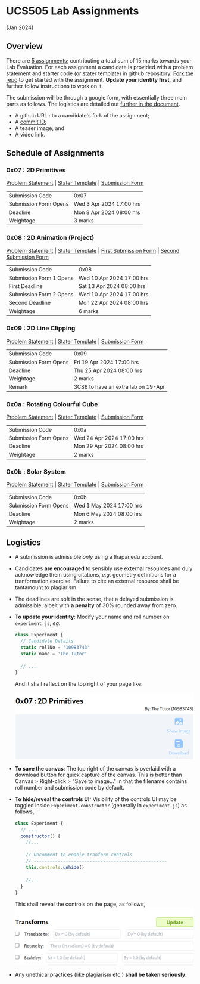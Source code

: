 # UCS505 Lab Assignments 
(Jan 2024)

## Overview ##

There are [5 assignments](#schedule-of-assignments);
contributing a total sum of 15 marks towards your Lab
Evaluation.  For each assignment a candidate is
provided with a problem statement and starter code (or
stater template) in github repository.  [Fork the
repo](https://docs.github.com/en/pull-requests/collaborating-with-pull-requests/working-with-forks/fork-a-repo)
to get started with the assignment.  **Update your
identity first**, and further follow instructions to
work on it.

The submission will be through a google form, with
essentially three main parts as follows.  The logistics
are detailed out [further in the
document](#logistics).
+ A github URL : to a candidate's fork of the
  assignment;
+ A [commit
ID](https://git-scm.com/book/en/v2/Git-Basics-Viewing-the-Commit-History); 
+ A teaser image; and 
+ A video link.


## Schedule of Assignments ##

### 0x07 : 2D Primitives ###
[Problem
Statement](./0x07.md) |
[Stater Template](https://github.com/tiet-ucs505/0x07-2d-primitives)
| [Submission Form](https://docs.google.com/forms/d/e/1FAIpQLSdmWJoYQzw2B_xgiqTSuYdEumigXqnRTr8fCIaA9ptPvf_KTQ/viewform?usp=pp_url&entry.1189318782=3CO6&entry.294246879=10210000&entry.117129202=Shakti+Mann&entry.1197422271=https://github.com/shaktimann000/)

|                       |                          |
|-----------------------|--------------------------|
| Submission Code       | 0x07                     |
| Submission Form Opens | Wed 3 Apr 2024 17:00 hrs |
| Deadline              | Mon 8 Apr 2024 08:00 hrs |
| Weightage             | 3 marks                  |

### 0x08 : 2D Animation (Project) ###
[Problem
Statement](./0x08.md) |
[Stater Template](https://github.com/tiet-ucs505/0x08-2d-animation-project)
| [First Submission Form](https://docs.google.com/forms/d/e/1FAIpQLSed6kxNCwgWZhej7wNamH5KpcSx03WXtDFQN0u1yLY7AaQ5sQ/viewform?usp=pp_url&entry.1189318782=3CO6&entry.294246879=10210000&entry.117129202=Shakti+Mann&entry.1197422271=https://github.com/shaktimann000/0x08) | [Second Submission Form](https://docs.google.com/forms/d/e/1FAIpQLSfqPOC6JAZbnGd6d7kflzy94OFvDiBj654cON969e5US9b0zg/viewform?usp=pp_url&entry.1189318782=3CO6&entry.294246879=10210000&entry.117129202=Shakti+Mann&entry.1197422271=https://github.com/shaktimann000/0x08)

|                         |                           |
|-------------------------|---------------------------|
| Submission Code         | 0x08                      |
| Submission Form 1 Opens | Wed 10 Apr 2024 17:00 hrs |
| First Deadline          | Sat 13 Apr 2024 08:00 hrs |
| Submission Form 2 Opens | Wed 10 Apr 2024 17:00 hrs |
| Second Deadline         | Mon 22 Apr 2024 08:00 hrs |
| Weightage               | 6 marks                   |


### 0x09 : 2D Line Clipping ###
[Problem
Statement](./0x09.md) |
[Stater Template](https://github.com/tiet-ucs505/0x09-2d-line-clipping)
| [Submission Form](https://docs.google.com/forms/d/e/1FAIpQLSc1mmH9ZBhpvH3ajKFbpPpzgTcvZBBG3_vs6kzND-H5_q3E_Q/viewform?usp=pp_url&entry.1189318782=3CO6&entry.294246879=10210000&entry.117129202=Shakti+Mann&entry.1197422271=https://github.com/shaktimann000/0x09)

|                       |                                     |
|-----------------------|-------------------------------------|
| Submission Code       | 0x09                                |
| Submission Form Opens | Fri 19 Apr 2024 17:00 hrs           |
| Deadline              | Thu 25 Apr 2024 08:00 hrs           |
| Weightage             | 2 marks                             |
| Remark                | 3CS6 to have an extra lab on 19-Apr |


### 0x0a : Rotating Colourful Cube ###
[Problem Statement](./0x0a.md) |
[Stater Template](https://github.com/tiet-ucs505/0x0a-rotating-colourful-cube)
| [Submission Form](https://docs.google.com/forms/d/e/1FAIpQLScBTZfmCkCzzmxTJflvpqvf628hT3GuNwgTAytvYyUImJc-cQ/viewform?usp=pp_url&entry.1189318782=3CO6&entry.294246879=10210000&entry.117129202=Shakti+Mann&entry.1197422271=https://github.com/shaktimann000/0x0a)

|                       |                           |
|-----------------------|---------------------------|
| Submission Code       | 0x0a                      |
| Submission Form Opens | Wed 24 Apr 2024 17:00 hrs |
| Deadline              | Mon 29 Apr 2024 08:00 hrs |
| Weightage             | 2 marks                   |

### 0x0b : Solar System ###
[Problem Statement](./0x0b.md) |
[Stater Template](https://github.com/tiet-ucs505/0x0b-solar-system)
| [Submission Form](https://docs.google.com/forms/d/e/1FAIpQLScBFxf5qgidlS_tVjWKTiwuYZ7aP07lvE9CxHi5AYRfyWfhDw/viewform?usp=pp_url&entry.1189318782=3CO6&entry.294246879=10210000&entry.117129202=Shakti+Mann&entry.1197422271=https://github.com/shaktimann000/0x0b)

|                       |                          |
|-----------------------|--------------------------|
| Submission Code       | 0x0b                     |
| Submission Form Opens | Wed 1 May 2024 17:00 hrs |
| Deadline              | Mon 6 May 2024 08:00 hrs |
| Weightage             | 2 marks                  |


## Logistics ##
+ A submission is admissible *only* using a thapar.edu
  account.
+ Candidates **are encouraged** to sensibly use
  external resources and duly acknowledge them using
  citations, *e.g.*  geometry definitions for a
  tranformation exercise.  Failure to cite an external
  resource shall be tantamount to plagiarism.
+ The deadlines are soft in the sense, that a delayed
  submission is admissible, albeit with **a penalty**
  of 30% rounded away from zero.
+ **To update your identity**: Modify your name and
  roll number on `experiment.js`, *eg.*

  ```javascript
  class Experiment {
    // Candidate Details
    static rollNo = '10983743'
    static name = 'The Tutor'

    // ...
  }
  ```
  And it shall reflect on the top right of your page
  like:
  
  ![](./assets/name-roll-example.png)
+ **To save the canvas**: The top right of the canvas
  is overlaid with a download button for quick capture
  of the canvas.  This is better than Canvas >
  Right-click > "Save to image..." in that the filename
  contains roll number and submission code by default.
+ **To hide/reveal the controls UI:** Visibility of the
  controls UI may be toggled inside
  `Experiment.constructor` (generally in
  `experiment.js`) as follows,

  ```javascript
  class Experiment {
    // ...
    constructor() {
      //...

      // Uncomment to enable tranform controls
      // --------------------------------------------------
      this.controls.unhide()

      //...
    }
  }
  ```
  This shall reveal the controls on the page, as
  follows,
  ![](./assets/controls-example.png)
+ Any unethical practices (like plagiarism etc.)
  **shall be taken seriously**.
